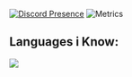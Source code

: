 [![Discord Presence](https://lanyard.cnrad.dev/api/779230704222339104)](https://discord.com/users/779230704222339104)
![Metrics](https://metrics.lecoq.io/thedogecraft?template=classic&repositories.forks=true&introduction=1&achievements=1&base=header%2C%20activity%2C%20community%2C%20repositories%2C%20metadata&base.indepth=false&base.hireable=false&base.skip=false&achievements=false&achievements.threshold=X&achievements.secrets=true&achievements.display=detailed&achievements.limit=0&introduction=false&introduction.title=true&config.timezone=America%2FLos_Angeles)

## Languages i Know:
<img src="https://skillicons.dev/icons?i=html,dotnet,discord,debian,py,powershell,ps,nextjs,materialui,npm,nodejs,css,cs,electron,git,windows,linux,qt,react,replit,tailwind,vite,vscode,vercel" />

